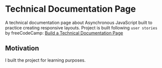 # Technical Documentation Page

A technical documentation page about Asynchronous JavaScript built to practice creating responsive layouts.
Project is built following `user stories` by freeCodeCamp: [Build a Technical Documentation Page](https://www.freecodecamp.org/learn/responsive-web-design/responsive-web-design-projects/build-a-product-landing-page)

## Motivation
I built the project for learning purposes.
